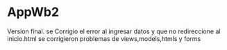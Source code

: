 # AppWb2
Version final.
se Corrigio el error al ingresar datos y que no redireccione al inicio.html
se corrigieron problemas de views,models,htmls y forms
